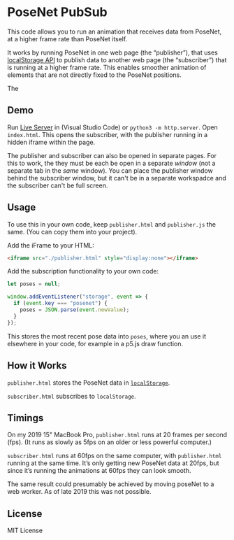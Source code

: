 # PoseNet PubSub

This code allows you to run an animation that receives data from PoseNet, at a
higher frame rate than PoseNet itself.

It works by running PoseNet in one web page (the “publisher”), that uses
[localStorage
API](https://developer.mozilla.org/en-US/docs/Web/API/Window/localStorage) to
publish data to another web page (the “subscriber”) that is running at a higher
frame rate. This enables smoother animation of elements that are not directly
fixed to the PoseNet positions.

The

## Demo

Run [Live
Server](https://marketplace.visualstudio.com/items?itemName=ritwickdey.LiveServer)
in (Visual Studio Code) or `python3 -m http.server`. Open `index.html`. This
opens the subscriber, with the publisher running in a hidden iframe within the
page.

The publisher and subscriber can also be opened in separate pages. For this to
work, the they must be each be open in a separate _window_ (not a separate tab
in the _same_ window). You can place the publisher window behind the subscriber
window, but it can't be in a separate workspadce and the subscriber can't be
full screen.

## Usage

To use this in your own code, keep `publisher.html` and `publisher.js` the same.
(You can copy them into your project).

Add the iFrame to your HTML:

```html
<iframe src="./publisher.html" style="display:none"></iframe>
```

Add the subscription functionality to your own code:

```js
let poses = null;

window.addEventListener("storage", event => {
  if (event.key === "posenet") {
    poses = JSON.parse(event.newValue);
  }
});
```

This stores the most recent pose data into `poses`, where you an use it
elsewhere in your code, for example in a p5.js draw function.

## How it Works

`publisher.html` stores the PoseNet data in
[`localStorage`](https://developer.mozilla.org/en-US/docs/Web/API/Window/localStorage).

`subscriber.html` subscribes to `localStorage`.

## Timings

On my 2019 15" MacBook Pro, `publisher.html` runs at 20 frames per second (fps).
(It runs as slowly as 5fps on an older or less powerful computer.)

`subscriber.html` runs at 60fps on the same computer, with `publisher.html`
running at the same time. It’s only getting new PoseNet data at 20fps, but since
it’s running the animations at 60fps they can look smooth.

The same result could presumably be achieved by moving poseNet to a web worker.
As of late 2019 this was not possible.

## License

MIT License
